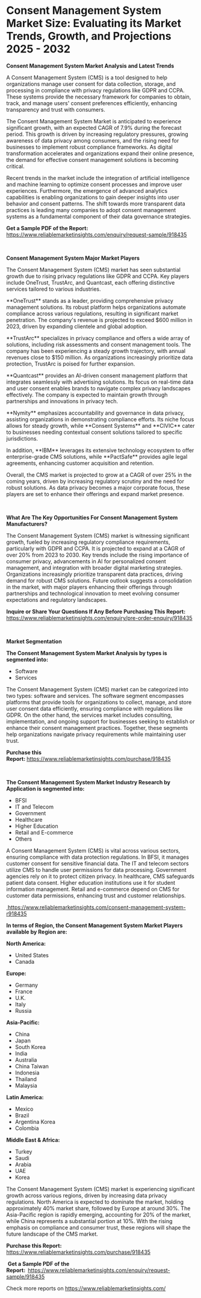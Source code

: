 <p><h1>Consent Management System Market Size: Evaluating its Market Trends, Growth, and Projections 2025 - 2032</h1></p><p><strong>Consent Management System Market Analysis and Latest Trends</strong></p>
<p><p>A Consent Management System (CMS) is a tool designed to help organizations manage user consent for data collection, storage, and processing in compliance with privacy regulations like GDPR and CCPA. These systems provide the necessary framework for companies to obtain, track, and manage users' consent preferences efficiently, enhancing transparency and trust with consumers.</p><p>The Consent Management System Market is anticipated to experience significant growth, with an expected CAGR of 7.9% during the forecast period. This growth is driven by increasing regulatory pressures, growing awareness of data privacy among consumers, and the rising need for businesses to implement robust compliance frameworks. As digital transformation accelerates and organizations expand their online presence, the demand for effective consent management solutions is becoming critical.</p><p>Recent trends in the market include the integration of artificial intelligence and machine learning to optimize consent processes and improve user experiences. Furthermore, the emergence of advanced analytics capabilities is enabling organizations to gain deeper insights into user behavior and consent patterns. The shift towards more transparent data practices is leading many companies to adopt consent management systems as a fundamental component of their data governance strategies.</p></p>
<p><strong>Get a Sample PDF of the Report:&nbsp;</strong> <a href="https://www.reliablemarketinsights.com/enquiry/request-sample/918435?utm_campaign=2933&utm_medium=2&utm_source=Github&utm_content=ia&utm_term=06032025&utm_id=consent-management-system">https://www.reliablemarketinsights.com/enquiry/request-sample/918435</a></p>
<p>&nbsp;</p>
<p><strong>Consent Management System Major Market Players</strong></p>
<p><p>The Consent Management System (CMS) market has seen substantial growth due to rising privacy regulations like GDPR and CCPA. Key players include OneTrust, TrustArc, and Quantcast, each offering distinctive services tailored to various industries.</p><p>**OneTrust** stands as a leader, providing comprehensive privacy management solutions. Its robust platform helps organizations automate compliance across various regulations, resulting in significant market penetration. The company's revenue is projected to exceed $600 million in 2023, driven by expanding clientele and global adoption.</p><p>**TrustArc** specializes in privacy compliance and offers a wide array of solutions, including risk assessments and consent management tools. The company has been experiencing a steady growth trajectory, with annual revenues close to $150 million. As organizations increasingly prioritize data protection, TrustArc is poised for further expansion.</p><p>**Quantcast** provides an AI-driven consent management platform that integrates seamlessly with advertising solutions. Its focus on real-time data and user consent enables brands to navigate complex privacy landscapes effectively. The company is expected to maintain growth through partnerships and innovations in privacy tech.</p><p>**Nymity** emphasizes accountability and governance in data privacy, assisting organizations in demonstrating compliance efforts. Its niche focus allows for steady growth, while **Consent Systems** and **CIVIC** cater to businesses needing contextual consent solutions tailored to specific jurisdictions.</p><p>In addition, **IBM** leverages its extensive technology ecosystem to offer enterprise-grade CMS solutions, while **PactSafe** provides agile legal agreements, enhancing customer acquisition and retention.</p><p>Overall, the CMS market is projected to grow at a CAGR of over 25% in the coming years, driven by increasing regulatory scrutiny and the need for robust solutions. As data privacy becomes a major corporate focus, these players are set to enhance their offerings and expand market presence.</p></p>
<p>&nbsp;</p>
<p><strong>What Are The Key Opportunities For Consent Management System Manufacturers?</strong></p>
<p><p>The Consent Management System (CMS) market is witnessing significant growth, fueled by increasing regulatory compliance requirements, particularly with GDPR and CCPA. It is projected to expand at a CAGR of over 20% from 2023 to 2030. Key trends include the rising importance of consumer privacy, advancements in AI for personalized consent management, and integration with broader digital marketing strategies. Organizations increasingly prioritize transparent data practices, driving demand for robust CMS solutions. Future outlook suggests a consolidation in the market, with major players enhancing their offerings through partnerships and technological innovation to meet evolving consumer expectations and regulatory landscapes.</p></p>
<p><strong>Inquire or Share Your Questions If Any Before Purchasing This Report:</strong> <a href="https://www.reliablemarketinsights.com/enquiry/pre-order-enquiry/918435?utm_campaign=2933&utm_medium=2&utm_source=Github&utm_content=ia&utm_term=06032025&utm_id=consent-management-system">https://www.reliablemarketinsights.com/enquiry/pre-order-enquiry/918435</a></p>
<p>&nbsp;</p>
<p><strong>Market Segmentation</strong></p>
<p><strong>The Consent Management System Market Analysis by types is segmented into:</strong></p>
<p><ul><li>Software</li><li>Services</li></ul></p>
<p><p>The Consent Management System (CMS) market can be categorized into two types: software and services. The software segment encompasses platforms that provide tools for organizations to collect, manage, and store user consent data efficiently, ensuring compliance with regulations like GDPR. On the other hand, the services market includes consulting, implementation, and ongoing support for businesses seeking to establish or enhance their consent management practices. Together, these segments help organizations navigate privacy requirements while maintaining user trust.</p></p>
<p><strong>Purchase this Report:&nbsp;</strong><a href="https://www.reliablemarketinsights.com/purchase/918435?utm_campaign=2933&utm_medium=2&utm_source=Github&utm_content=ia&utm_term=06032025&utm_id=consent-management-system">https://www.reliablemarketinsights.com/purchase/918435</a></p>
<p>&nbsp;</p>
<p><strong>The Consent Management System Market Industry Research by Application is segmented into:</strong></p>
<p><ul><li>BFSI</li><li>IT and Telecom</li><li>Government</li><li>Healthcare</li><li>Higher Education</li><li>Retail and E-commerce</li><li>Others</li></ul></p>
<p><p>A Consent Management System (CMS) is vital across various sectors, ensuring compliance with data protection regulations. In BFSI, it manages customer consent for sensitive financial data. The IT and telecom sectors utilize CMS to handle user permissions for data processing. Government agencies rely on it to protect citizen privacy. In healthcare, CMS safeguards patient data consent. Higher education institutions use it for student information management. Retail and e-commerce depend on CMS for customer data permissions, enhancing trust and customer relationships.</p></p>
<p><a href="https://www.reliablemarketinsights.com/consent-management-system-r918435?utm_campaign=2933&utm_medium=2&utm_source=Github&utm_content=ia&utm_term=06032025&utm_id=consent-management-system">&nbsp;https://www.reliablemarketinsights.com/consent-management-system-r918435</a></p>
<p><strong>In terms of Region, the Consent Management System Market Players available by Region are:</strong></p>
<p>
    <p> <strong> North America: </strong>
        <ul>
            <li>United States</li>
            <li>Canada</li>
        </ul>
        </p> 
    <p> <strong> Europe: </strong>
        <ul>
            <li>Germany</li>
            <li>France</li>
            <li>U.K.</li>
            <li>Italy</li>
            <li>Russia</li>
        </ul>
        </p> 
    <p> <strong> Asia-Pacific: </strong>
        <ul>
            <li>China</li>
            <li>Japan</li>
            <li>South Korea</li>
            <li>India</li>
            <li>Australia</li>
            <li>China Taiwan</li>
            <li>Indonesia</li>
            <li>Thailand</li>
            <li>Malaysia</li>
        </ul>
        </p> 
    <p> <strong> Latin America: </strong>
        <ul>
            <li>Mexico</li>
            <li>Brazil</li>
            <li>Argentina Korea</li>
            <li>Colombia</li>
        </ul>
        </p> 
    <p> <strong> Middle East & Africa: </strong>
        <ul>
            <li>Turkey</li>
            <li>Saudi</li>
            <li>Arabia</li>
            <li>UAE</li>
            <li>Korea</li>
        </ul>
    </p>
    </p>
<p><p>The Consent Management System (CMS) market is experiencing significant growth across various regions, driven by increasing data privacy regulations. North America is expected to dominate the market, holding approximately 40% market share, followed by Europe at around 30%. The Asia-Pacific region is rapidly emerging, accounting for 20% of the market, while China represents a substantial portion at 10%. With the rising emphasis on compliance and consumer trust, these regions will shape the future landscape of the CMS market.</p></p>
<p><strong>Purchase this Report: </strong><a href="https://www.reliablemarketinsights.com/purchase/918435?utm_campaign=2933&utm_medium=2&utm_source=Github&utm_content=ia&utm_term=06032025&utm_id=consent-management-system">https://www.reliablemarketinsights.com/purchase/918435</a></p>
<p>&nbsp;<strong>Get a Sample PDF of the Report:&nbsp;&nbsp;</strong><a href="https://www.reliablemarketinsights.com/enquiry/request-sample/918435?utm_campaign=2933&utm_medium=2&utm_source=Github&utm_content=ia&utm_term=06032025&utm_id=consent-management-system">https://www.reliablemarketinsights.com/enquiry/request-sample/918435</a></p>
<p><strong></strong></p>
<p>Check more reports on <a href="https://www.reliablemarketinsights.com/?utm_campaign=2933&utm_medium=2&utm_source=Github&utm_content=ia&utm_term=06032025&utm_id=consent-management-system">https://www.reliablemarketinsights.com/</a></p>